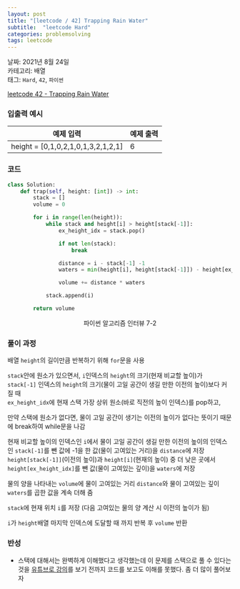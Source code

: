 ```yaml
---
layout: post
title: "[leetcode / 42] Trapping Rain Water"
subtitle:  "leetcode Hard"
categories: problemsolving
tags: leetcode
---
```


날짜: 2021년 8월 24일  
카테고리: 배열  
태그: `Hard`, `42`, `파이썬`  


[leetcode 42 - Trapping Rain Water](https://leetcode.com/problems/trapping-rain-water/)

### 입출력 예시  

|예제 입력|예제 출력|
|---|---|
|height = [0,1,0,2,1,0,1,3,2,1,2,1]|6|  
  
### 코드
  
```python
class Solution:
    def trap(self, height: [int]) -> int:
        stack = []
        volume = 0

        for i in range(len(height)):
            while stack and height[i] > height[stack[-1]]:
                ex_height_idx = stack.pop()

                if not len(stack):
                    break

                distance = i - stack[-1] -1
                waters = min(height[i], height[stack[-1]]) - height[ex_height_idx]

                volume += distance * waters

            stack.append(i)

        return volume
```
<center> 파이썬 알고리즘 인터뷰 7-2 </center>
  
### 풀이 과정  
  
배열 `height`의 길이만큼 반복하기 위해 `for`문을 사용  
  
`stack`안에 원소가 있으면서, `i`인덱스의 `height`의 크기(현재 비교할 높이)가 `stack[-1]` 인덱스의 `height`의 크기(물이 고일 공간이 생길 만한 이전의 높이)보다 커질 때  
`ex_height_idx`에 현재 스택 가장 상위 원소(바로 직전의 높이 인덱스)를 pop하고,  
  
만약 스택에 원소가 없다면, 물이 고일 공간이 생기는 이전의 높이가 없다는 뜻이기 때문에 break하여 while문을 나감  

현재 비교할 높이의 인덱스인 `i`에서 물이 고일 공간이 생길 만한 이전의 높이의 인덱스인 `stack[-1]`를 뺀 값에 -1을 한 값(물이 고여있는 거리)을 `distance`에 저장  
`height[stack[-1]]`(이전의 높이)과 `height[i]`(현재의 높이) 중 더 낮은 곳에서 `height[ex_height_idx]`를 뺀 값(물이 고여있는 깊이)을 `waters`에 저장  
  
물의 양을 나타내는 `volume`에 물이 고여있는 거리 `distance`와 물이 고여있는 깊이 `waters`를 곱한 값을 계속 더해 줌  

`stack`에 현재 위치 `i`를 저장 (다음 고여있는 물의 양 계산 시 이전의 높이가 됨)  

`i`가 `height`배열 마지막 인덱스에 도달할 때 까지 반복 후 `volume` 반환  

### 반성
  
- 스택에 대해서는 완벽하게 이해했다고 생각했는데 이 문제를 스택으로 풀 수 있다는 것을 [유튜브로 강의](https://www.youtube.com/watch?v=hOIQ28oI1tc&list=PL1iR1v6eNy5OO01XbQ1djo4P6gNG78wYH&index=36&ab_channel=AIHolic)를 보기 전까지 코드를 보고도 이해를 못했다. 좀 더 많이 풀어보자  
